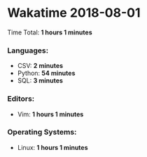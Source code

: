 # Wakatime 2018-08-01

Time Total: **1 hours 1 minutes**

### Languages:
- CSV: **2 minutes** 
- Python: **54 minutes** 
- SQL: **3 minutes** 

### Editors:
- Vim: **1 hours 1 minutes** 

### Operating Systems:
- Linux: **1 hours 1 minutes** 

